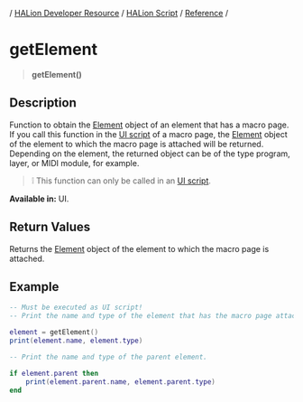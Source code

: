 / [HALion Developer Resource](../../HALion-Developer-Resource.md) / [HALion Script](./HALion-Script.md) / [Reference](./Reference.md) /

# getElement

>**getElement()**

## Description

Function to obtain the [Element](./Element.md) object of an element that has a macro page. If you call this function in the [UI script](./Working-with-UI-Scripts.md) of a macro page, the [Element](./Element.md) object of the element to which the macro page is attached will be returned. Depending on the element, the returned object can be of the type program, layer, or MIDI module, for example.

>&#10069; This function can only be called in an [UI script](./Working-with-UI-Scripts.md).

**Available in:** UI.

## Return Values

Returns the [Element](./Element.md) object of the element to which the macro page is attached.

## Example

```lua
-- Must be executed as UI script!
-- Print the name and type of the element that has the macro page attached.

element = getElement()
print(element.name, element.type)

-- Print the name and type of the parent element.

if element.parent then
    print(element.parent.name, element.parent.type)
end
```